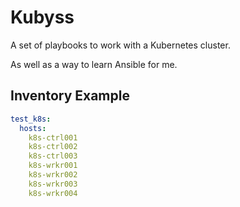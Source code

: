# Kubyss
A set of playbooks to work with a Kubernetes cluster.

As well as a way to learn Ansible for me.

## Inventory Example
```yaml
test_k8s:
  hosts:
    k8s-ctrl001
    k8s-ctrl002
    k8s-ctrl003
    k8s-wrkr001
    k8s-wrkr002
    k8s-wrkr003
    k8s-wrkr004
```
